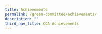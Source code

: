 ```yaml
---
title: Achievements
permalink: /green-committee/achievements/
description: ""
third_nav_title: CCA Achievements
---
```

